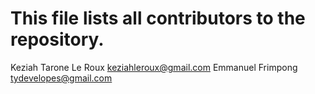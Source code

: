 # This file lists all contributors to the repository.
Keziah Tarone Le Roux <keziahleroux@gmail.com>
Emmanuel Frimpong <tydevelopes@gmail.com>
